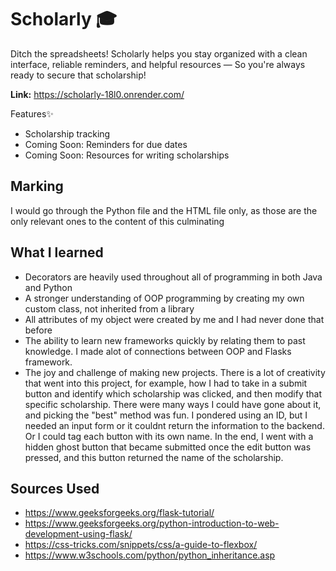 # Scholarly 🎓
Ditch the spreadsheets! Scholarly helps you stay organized with a clean interface, reliable reminders, and helpful resources — 
So you're always ready to secure that scholarship!

**Link:** https://scholarly-18l0.onrender.com/

Features✨
- Scholarship tracking
- Coming Soon: Reminders for due dates
- Coming Soon: Resources for writing scholarships


## Marking
I would go through the Python file and the HTML file only, as those are the only relevant ones 
to the content of this culminating

## What I learned
- Decorators are heavily used throughout all of programming in both Java and Python
- A stronger understanding of OOP programming by creating my own custom class, not inherited from a library
- All attributes of my object were created by me and I had never done that before
- The ability to learn new frameworks quickly by relating them to past knowledge. I made alot of connections between OOP and Flasks framework.
- The joy and challenge of making new projects. There is a lot of creativity that went into this project, for example, how I had to take in a submit button
  and identify which scholarship was clicked, and then modify that specific scholarship. There were many ways I could have gone about it, and picking the "best" method was fun.
  I pondered using an ID, but I needed an input form or it couldnt return the information to the backend. Or I could tag each button with its own name. In the end, I went with a hidden ghost button
  that became submitted once the edit button was pressed, and this button returned the name of the scholarship.

## Sources Used
- https://www.geeksforgeeks.org/flask-tutorial/
- https://www.geeksforgeeks.org/python-introduction-to-web-development-using-flask/
- https://css-tricks.com/snippets/css/a-guide-to-flexbox/
- https://www.w3schools.com/python/python_inheritance.asp

